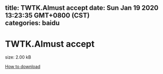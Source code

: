 
title: TWTK.Almust accept
date: Sun Jan 19 2020 13:23:35 GMT+0800 (CST)    
categories: baidu
---

# TWTK.Almust accept
size: 2.00 kB
 
 

[How to download](https://bpcam.bemobtrk.com/go/2ceec3aa-1ca2-46d6-b9ff-aaa5c184517c?jno=603)
